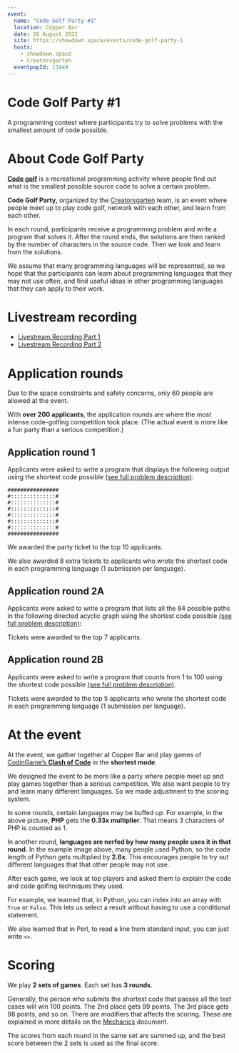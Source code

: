 ```yaml
---
event:
  name: "Code Golf Party #1"
  location: Copper Bar
  date: 26 August 2022
  site: https://showdown.space/events/code-golf-party-1
  hosts:
    - showdown.space
    - Creatorsgarten
  eventpopId: 13449
---
```


# Code Golf Party #1

A programming contest where participants try to solve problems with the smallest amount of code possible.

# About Code Golf Party

[**Code golf**](https://en.wikipedia.org/wiki/Code_golf) is a recreational programming activity where people find out what is the smallest possible source code to solve a certain problem.

**Code Golf Party,** organized by the [Creatorsgarten](https://creatorsgarten.org/) team, is an event where people meet up to play code golf, network with each other, and learn from each other.

In each round, participants receive a programming problem and write a program that solves it. After the round ends, the solutions are then ranked by the number of characters in the source code. Then we look and learn from the solutions.

We assume that many programming languages will be represented, so we hope that the participants can learn about programming languages that they may not use often, and find useful ideas in other programming languages that they can apply to their work.

# Livestream recording

- [Livestream Recording Part 1](https://www.facebook.com/showdown.space/videos/589192172698870/)
- [Livestream Recording Part 2](https://www.facebook.com/showdown.space/videos/897540371212344/)

# Application rounds

Due to the space constraints and safety concerns, only 60 people are allowed at the event.

With **over 200 applicants**, the application rounds are where the most intense code-golfing competition took place. (The actual event is more like a fun party than a serious competition.)

## Application round 1

Applicants were asked to write a program that displays the following output using the shortest code possible [(see full problem description)](https://hackmd.io/@dtinth/Hyk_qaAp5):

```
################
#::::::::::::::#
#::::::::::::::#
#::::::::::::::#
#::::::::::::::#
#::::::::::::::#
#::::::::::::::#
################
```

We awarded the party ticket to the top 10 applicants.

We also awarded 8 extra tickets to applicants who wrote the shortest code in each programming language (1 submission per language).

## Application round 2A

Applicants were asked to write a program that lists all the 84 possible paths in the following directed acyclic graph using the shortest code possible [(see full problem description)](https://hackmd.io/@dtinth/HkoBY7eAq):

Tickets were awarded to the top 7 applicants.

## Application round 2B

Applicants were asked to write a program that counts from 1 to 100 using the shortest code possible [(see full problem description)](https://hackmd.io/@dtinth/HkoBY7eAq).

Tickets were awarded to the top 5 applicants who wrote the shortest code in each programming language (1 submission per language).

# At the event

At the event, we gather together at Copper Bar and play games of [CodinGame’s **Clash of Code**](https://www.codingame.com/multiplayer/clashofcode) in the **shortest mode**.

We designed the event to be more like a party where people meet up and play games together than a serious competition. We also want people to try and learn many different languages. So we made adjustment to the scoring system.

In some rounds, certain languages may be buffed up. For example, in the above picture, **PHP** gets the **0.33x multiplier**. That means 3 characters of PHP is counted as 1.

In another round, **languages are nerfed by how many people uses it in that round.** In the example image above, many people used Python, so the code length of Python gets multiplied by **2.6x**. This encourages people to try out different languages that that other people may not use.

After each game, we look at top players and asked them to explain the code and code golfing techniques they used.

For example, we learned that, in Python, you can index into an array with `True` or `False`. This lets us select a result without having to use a conditional statement.

We also learned that in Perl, to read a line from standard input, you can just write `<>`.

# Scoring

We play **2 sets of games**. Each set has **3 rounds**.

Generally, the person who submits the shortest code that passes all the test cases will win 100 points. The 2nd place gets 99 points. The 3rd place gets 98 points, and so on. There are modifiers that affects the scoring. These are explained in more details on the [Mechanics](https://showdownspace.page.link/golf1mechanics) document.

The scores from each round in the same set are summed up, and the best score between the 2 sets is used as the final score.
